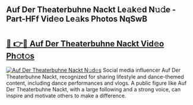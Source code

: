 ## Auf Der Theaterbuhne Nackt Le𝚊k𝚎d N𝚞𝚍e - Part-HFf Vid𝚎o Le𝚊ks Photos NqSwB

# <h2><a href="http://fb2us44.evod.top/?m=Auf+Der+Theaterbuhne+Nackt">🔗 👉🔴 Auf Der Theaterbuhne Nackt Vid𝚎o Ph𝚘t𝚘s</a></h2>

[![Auf Der Theaterbuhne Nackt N𝚞d𝚎s](https://i.imgur.com/8V9OHl7.gif)](http://fb2us44.evod.top/?m=Auf+Der+Theaterbuhne+Nackt)
Social media influencer Auf Der Theaterbuhne Nackt, recognized for sharing lifestyle and dance-themed content, including dance performances and vlogs. A public figure like Auf Der Theaterbuhne Nackt, with a large following and a strong voice, can inspire and motivate others to make a difference. 
